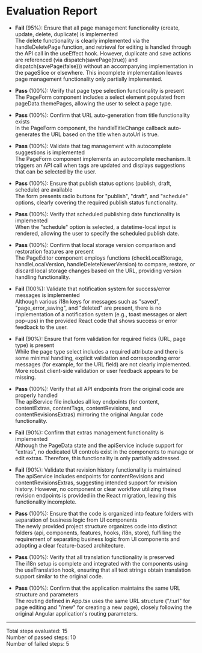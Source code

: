 # Evaluation Report

- **Fail** (95%): Ensure that all page management functionality (create, update, delete, duplicate) is implemented  
  The delete functionality is clearly implemented via the handleDeletePage function, and retrieval for editing is handled through the API call in the useEffect hook. However, duplicate and save actions are referenced (via dispatch(savePage(true)) and dispatch(savePage(false))) without an accompanying implementation in the pageSlice or elsewhere. This incomplete implementation leaves page management functionality only partially implemented.

- **Pass** (100%): Verify that page type selection functionality is present  
  The PageForm component includes a select element populated from pageData.themePages, allowing the user to select a page type.

- **Pass** (100%): Confirm that URL auto-generation from title functionality exists  
  In the PageForm component, the handleTitleChange callback auto-generates the URL based on the title when autoUrl is true.

- **Pass** (100%): Validate that tag management with autocomplete suggestions is implemented  
  The PageForm component implements an autocomplete mechanism. It triggers an API call when tags are updated and displays suggestions that can be selected by the user.

- **Pass** (100%): Ensure that publish status options (publish, draft, schedule) are available  
  The form presents radio buttons for "publish", "draft", and "schedule" options, clearly covering the required publish status functionality.

- **Pass** (100%): Verify that scheduled publishing date functionality is implemented  
  When the "schedule" option is selected, a datetime-local input is rendered, allowing the user to specify the scheduled publish date.

- **Pass** (100%): Confirm that local storage version comparison and restoration features are present  
  The PageEditor component employs functions (checkLocalStorage, handleLocalVersion, handleDeleteNewerVersion) to compare, restore, or discard local storage changes based on the URL, providing version handling functionality.

- **Fail** (100%): Validate that notification system for success/error messages is implemented  
  Although various i18n keys for messages such as "saved", "page_error_saving", and "deleted" are present, there is no implementation of a notification system (e.g., toast messages or alert pop-ups) in the provided React code that shows success or error feedback to the user.

- **Fail** (90%): Ensure that form validation for required fields (URL, page type) is present  
  While the page type select includes a required attribute and there is some minimal handling, explicit validation and corresponding error messages (for example, for the URL field) are not clearly implemented. More robust client-side validation or user feedback appears to be missing.

- **Pass** (100%): Verify that all API endpoints from the original code are properly handled  
  The apiService file includes all key endpoints (for content, contentExtras, contentTags, contentRevisions, and contentRevisionsExtras) mirroring the original Angular code functionality.

- **Fail** (90%): Confirm that extras management functionality is implemented  
  Although the PageData state and the apiService include support for "extras", no dedicated UI controls exist in the components to manage or edit extras. Therefore, this functionality is only partially addressed.

- **Fail** (90%): Validate that revision history functionality is maintained  
  The apiService includes endpoints for contentRevisions and contentRevisionsExtras, suggesting intended support for revision history. However, no component or clear workflow utilizing these revision endpoints is provided in the React migration, leaving this functionality incomplete.

- **Pass** (100%): Ensure that the code is organized into feature folders with separation of business logic from UI components  
  The newly provided project structure organizes code into distinct folders (api, components, features, hooks, i18n, store), fulfilling the requirement of separating business logic from UI components and adopting a clear feature-based architecture.

- **Pass** (100%): Verify that all translation functionality is preserved  
  The i18n setup is complete and integrated with the components using the useTranslation hook, ensuring that all text strings obtain translation support similar to the original code.

- **Pass** (100%): Confirm that the application maintains the same URL structure and parameters  
  The routing defined in App.tsx uses the same URL structure ("/:url" for page editing and "/new" for creating a new page), closely following the original Angular application's routing parameters.

---

Total steps evaluated: 15  
Number of passed steps: 10  
Number of failed steps: 5